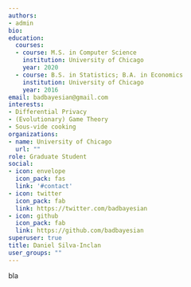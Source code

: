 ```yaml
---
authors:
- admin
bio: 
education:
  courses:
  - course: M.S. in Computer Science
    institution: University of Chicago
    year: 2020
  - course: B.S. in Statistics; B.A. in Economics
    institution: University of Chicago
    year: 2016
email: badbayesian@gmail.com
interests:
- Differential Privacy
- (Evolutionary) Game Theory
- Sous-vide cooking
organizations:
- name: University of Chicago
  url: ""
role: Graduate Student
social:
- icon: envelope
  icon_pack: fas
  link: '#contact'
- icon: twitter
  icon_pack: fab
  link: https://twitter.com/badbayesian
- icon: github
  icon_pack: fab
  link: https://github.com/badbayesian
superuser: true
title: Daniel Silva-Inclan
user_groups: ""
---
```

 bla